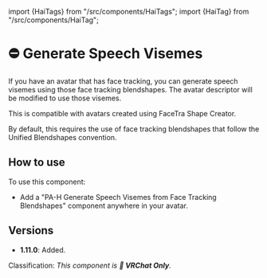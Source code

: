 ﻿---
unlisted: true
---
import {HaiTags} from "/src/components/HaiTags";
import {HaiTag} from "/src/components/HaiTag";

# ⛔ Generate Speech Visemes

<HaiTags>
<HaiTag isUniversal={true} />
</HaiTags>

If you have an avatar that has face tracking, you can generate speech visemes using those face tracking blendshapes.
The avatar descriptor will be modified to use those visemes.

This is compatible with avatars created using FaceTra Shape Creator.

By default, this requires the use of face tracking blendshapes that follow the Unified Blendshapes convention.

## How to use

To use this component:
- Add a "PA-H Generate Speech Visemes from Face Tracking Blendshapes" component anywhere in your avatar.

## Versions

- **1.11.0**: Added.

Classification: *This component is **💬 VRChat Only**.*